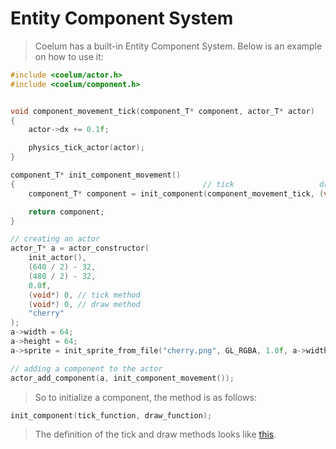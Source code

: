 # Entity Component System
> Coelum has a built-in Entity Component System.
> Below is an example on how to use it:
```C
#include <coelum/actor.h>
#include <coelum/component.h>


void component_movement_tick(component_T* component, actor_T* actor)
{
    actor->dx += 0.1f;

    physics_tick_actor(actor);
}

component_T* init_component_movement()
{                                          // tick                   draw
    component_T* component = init_component(component_movement_tick, (void*)0);

    return component;
}

// creating an actor
actor_T* a = actor_constructor(
    init_actor(),
    (640 / 2) - 32,
    (480 / 2) - 32,
    0.0f,
    (void*) 0, // tick method
    (void*) 0, // draw method
    "cherry"
);
a->width = 64;
a->height = 64;
a->sprite = init_sprite_from_file("cherry.png", GL_RGBA, 1.0f, a->width, a->height);

// adding a component to the actor
actor_add_component(a, init_component_movement());
```
> So to initialize a component, the method is as follows:
```C
init_component(tick_function, draw_function);
```
> The definition of the tick and draw methods
> looks like [this](src/include/component.h).
